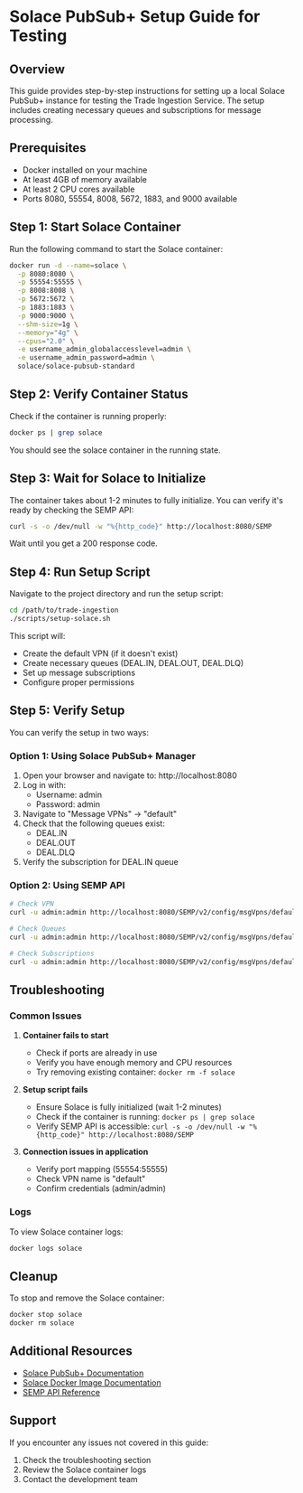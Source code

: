# Solace PubSub+ Setup Guide for Testing

## Overview
This guide provides step-by-step instructions for setting up a local Solace PubSub+ instance for testing the Trade Ingestion Service. The setup includes creating necessary queues and subscriptions for message processing.

## Prerequisites
- Docker installed on your machine
- At least 4GB of memory available
- At least 2 CPU cores available
- Ports 8080, 55554, 8008, 5672, 1883, and 9000 available

## Step 1: Start Solace Container
Run the following command to start the Solace container:

```bash
docker run -d --name=solace \
  -p 8080:8080 \
  -p 55554:55555 \
  -p 8008:8008 \
  -p 5672:5672 \
  -p 1883:1883 \
  -p 9000:9000 \
  --shm-size=1g \
  --memory="4g" \
  --cpus="2.0" \
  -e username_admin_globalaccesslevel=admin \
  -e username_admin_password=admin \
  solace/solace-pubsub-standard
```

## Step 2: Verify Container Status
Check if the container is running properly:

```bash
docker ps | grep solace
```

You should see the solace container in the running state.

## Step 3: Wait for Solace to Initialize
The container takes about 1-2 minutes to fully initialize. You can verify it's ready by checking the SEMP API:

```bash
curl -s -o /dev/null -w "%{http_code}" http://localhost:8080/SEMP
```

Wait until you get a 200 response code.

## Step 4: Run Setup Script
Navigate to the project directory and run the setup script:

```bash
cd /path/to/trade-ingestion
./scripts/setup-solace.sh
```

This script will:
- Create the default VPN (if it doesn't exist)
- Create necessary queues (DEAL.IN, DEAL.OUT, DEAL.DLQ)
- Set up message subscriptions
- Configure proper permissions

## Step 5: Verify Setup
You can verify the setup in two ways:

### Option 1: Using Solace PubSub+ Manager
1. Open your browser and navigate to: http://localhost:8080
2. Log in with:
   - Username: admin
   - Password: admin
3. Navigate to "Message VPNs" → "default"
4. Check that the following queues exist:
   - DEAL.IN
   - DEAL.OUT
   - DEAL.DLQ
5. Verify the subscription for DEAL.IN queue

### Option 2: Using SEMP API
```bash
# Check VPN
curl -u admin:admin http://localhost:8080/SEMP/v2/config/msgVpns/default

# Check Queues
curl -u admin:admin http://localhost:8080/SEMP/v2/config/msgVpns/default/queues

# Check Subscriptions
curl -u admin:admin http://localhost:8080/SEMP/v2/config/msgVpns/default/queues/DEAL.IN/subscriptions
```

## Troubleshooting

### Common Issues

1. **Container fails to start**
   - Check if ports are already in use
   - Verify you have enough memory and CPU resources
   - Try removing existing container: `docker rm -f solace`

2. **Setup script fails**
   - Ensure Solace is fully initialized (wait 1-2 minutes)
   - Check if the container is running: `docker ps | grep solace`
   - Verify SEMP API is accessible: `curl -s -o /dev/null -w "%{http_code}" http://localhost:8080/SEMP`

3. **Connection issues in application**
   - Verify port mapping (55554:55555)
   - Check VPN name is "default"
   - Confirm credentials (admin/admin)

### Logs
To view Solace container logs:
```bash
docker logs solace
```

## Cleanup
To stop and remove the Solace container:
```bash
docker stop solace
docker rm solace
```

## Additional Resources
- [Solace PubSub+ Documentation](https://docs.solace.com/)
- [Solace Docker Image Documentation](https://hub.docker.com/r/solace/solace-pubsub-standard)
- [SEMP API Reference](https://docs.solace.com/API-Developer-Online-Ref-Documentation/swagger-ui/index.html)

## Support
If you encounter any issues not covered in this guide:
1. Check the troubleshooting section
2. Review the Solace container logs
3. Contact the development team 